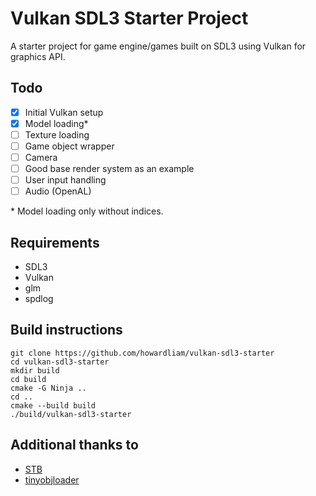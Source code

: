 # Vulkan SDL3 Starter Project
A starter project for game engine/games built on SDL3 using Vulkan for graphics API.

## Todo
- [x] Initial Vulkan setup
- [x] Model loading*
- [ ] Texture loading
- [ ] Game object wrapper
- [ ] Camera
- [ ] Good base render system as an example
- [ ] User input handling
- [ ] Audio (OpenAL)

\* Model loading only without indices.

## Requirements
- SDL3
- Vulkan
- glm
- spdlog

## Build instructions
```
git clone https://github.com/howardliam/vulkan-sdl3-starter
cd vulkan-sdl3-starter
mkdir build
cd build
cmake -G Ninja ..
cd ..
cmake --build build
./build/vulkan-sdl3-starter
```

## Additional thanks to
- [STB](https://github.com/nothings/stb)
- [tinyobjloader](https://github.com/tinyobjloader/tinyobjloader)
